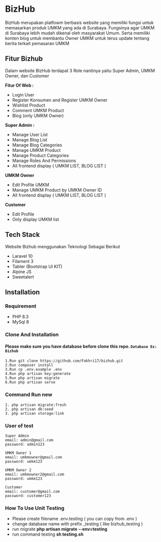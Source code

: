 
# BizHub
BizHub merupakan platfowm berbasis website yang memiliki fungsi untuk memasarkan produk UMKM yang ada di Surabaya. Fungsinya agar UMKM di Surabaya lebih mudah dikenal oleh masyarakat Umum. Serta memiliki konten blog untuk membantu Owner UMKM untuk terus update tentang berita terkait pemasaran UMKM

## Fitur Bizhub
Dalam website BizHub terdapat 3 Role nantinya yaitu Super Admin, UMKM Owner, dan Customer


**Fitur Of Web :**
- Login User
- Register Konsumen and Register UMKM Owner
- Wishlist Product
- Comment UMKM Product
- Blog (only UMKM Owner)

**Super Admin :** 
- Manage User List
- Manage Blog List
- Manage Blog Categories
- Manage UMKM Product
- Manage Product Categories
- Manage Roles And Permissions
- All frontend display ( UMKM LIST, BLOG LIST )

**UMKM Owner**
- Edit Profile UMKM
- Manage UMKM Product by UMKM Owner ID
- All frontend display ( UMKM LIST, BLOG LIST )

**Customer**
- Edit Profile
- Only display UMKM list


## Tech Stack
Website Bizhub menggunakan Teknologi Sebagai Berikut
- Laravel 10
- Filament 3
- Tabler (Bootstrap UI KIT)
- Alpine JS
- Sweetalert

## Installation

### Requirement

- PHP 8.3
- MySql 8

### Clone And Installation

#### Please make sure you have database before clone this repo. `Database Ex: Bizhub`

```
1.Run git clone https://github.com/Fakhri17/bizhub.git
2.Run composer install
3.Run cp .env.example .env
4.Run php artisan key:generate
5.Run php artisan migrate
6.Run php artisan serve
```
### Command Run new 

```
1. php artisan migrate:fresh
2. php artisan db:seed
3. php artisan storage:link
```

### User of test
```
Super Admin
email: admin@gmail.com
password: admin123

UMKM Owner 1
email: umkmowner@gmail.com
password: umkm123

UMKM Owner 2
email: umkmowner2@gmail.com
password: umkm123

Customer
email: customer@gmail.com
password: customer123
```

### How To Use Unit Testing
- Please create filename .env.testing ( you can copy from .env )
- change database name with prefix _testing ( like bizhub_testing )
- run migrate **php artisan migrate --env=testing**
- run command testing **sh testing.sh**
